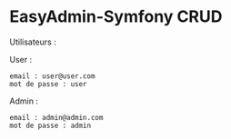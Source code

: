 # EasyAdmin-Symfony CRUD

Utilisateurs :

User :
	
	email : user@user.com
	mot de passe : user

Admin :
	
	email : admin@admin.com
	mot de passe : admin
 
